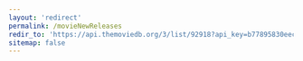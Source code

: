 ```yaml
---
layout: 'redirect'
permalink: /movieNewReleases
redir_to: 'https://api.themoviedb.org/3/list/92918?api_key=b77895830eecb6d478d3dd69cd8ea97e&language=en-US'
sitemap: false
---
```

